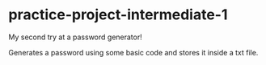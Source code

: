 # practice-project-intermediate-1
My second try at a password generator!

Generates a password using some basic code and stores it inside a txt file.
